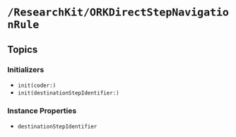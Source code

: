 # ``/ResearchKit/ORKDirectStepNavigationRule``

<!-- The content below this line is auto-generated and is redundant. You should either incorporate it into your content above this line or delete it. -->

## Topics

### Initializers

- ``init(coder:)``
- ``init(destinationStepIdentifier:)``

### Instance Properties

- ``destinationStepIdentifier``